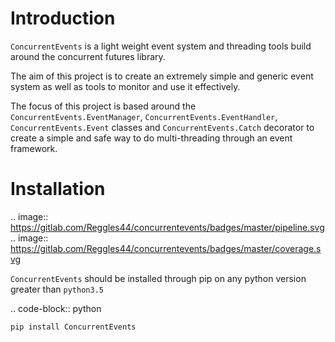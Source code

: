 Introduction
============
``ConcurrentEvents`` is a light weight event system and threading tools build around the concurrent futures library.

The aim of this project is to create an extremely simple and generic event system as well as tools to monitor and use it effectively.

The focus of this project is based around the ``ConcurrentEvents.EventManager``, ``ConcurrentEvents.EventHandler``, ``ConcurrentEvents.Event`` classes and ``ConcurrentEvents.Catch`` decorator to create a simple and safe way to do multi-threading through an event framework.

Installation
============

.. image:: https://gitlab.com/Reggles44/concurrentevents/badges/master/pipeline.svg
.. image:: https://gitlab.com/Reggles44/concurrentevents/badges/master/coverage.svg

``ConcurrentEvents`` should be installed through pip on any python version greater than ``python3.5``

.. code-block:: python

    pip install ConcurrentEvents